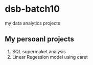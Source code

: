 # dsb-batch10
my data analytics projects

## My persoanl projects
1. SQL supermaket analysis
2. Linear Regession model using caret
